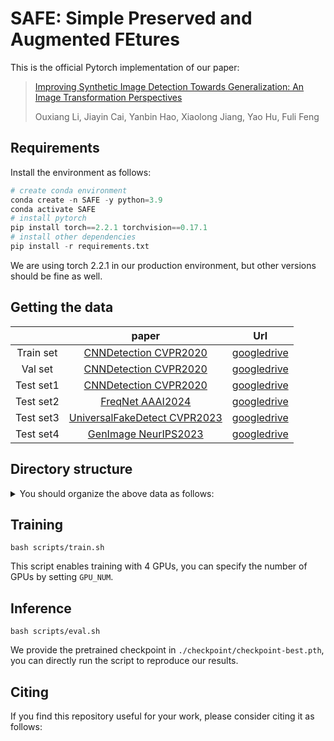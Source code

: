 # SAFE:  Simple Preserved and Augmented FEtures

This is the official Pytorch implementation of our paper:

> [Improving Synthetic Image Detection Towards Generalization: An Image Transformation Perspectives]()
>
> Ouxiang Li, Jiayin Cai, Yanbin Hao, Xiaolong Jiang, Yao Hu, Fuli Feng

## Requirements

Install the environment as follows:

```python
# create conda environment
conda create -n SAFE -y python=3.9
conda activate SAFE
# install pytorch 
pip install torch==2.2.1 torchvision==0.17.1
# install other dependencies
pip install -r requirements.txt
```

We are using torch 2.2.1 in our production environment, but other versions should be fine as well.

## Getting the data

|             |                            paper                             |                             Url                              |
| :---------: | :----------------------------------------------------------: | :----------------------------------------------------------: |
|  Train set  | [CNNDetection CVPR2020](https://github.com/PeterWang512/CNNDetection)            | [googledrive](https://drive.google.com/file/d/1iVNBV0glknyTYGA9bCxT_d0CVTOgGcKh/view) |
|  Val   set  | [CNNDetection CVPR2020](https://github.com/PeterWang512/CNNDetection)            | [googledrive](https://drive.google.com/file/d/1FU7xF8Wl_F8b0tgL0529qg2nZ_RpdVNL/view) |
|  Test set1  | [CNNDetection CVPR2020](https://github.com/PeterWang512/CNNDetection)            | [googledrive](https://drive.google.com/file/d/1z_fD3UKgWQyOTZIBbYSaQ-hz4AzUrLC1/view) |
|  Test set2  | [FreqNet AAAI2024](https://github.com/chuangchuangtan/FreqNet-DeepfakeDetection) | [googledrive](https://drive.google.com/drive/folders/11E0Knf9J1qlv2UuTnJSOFUjIIi90czSj?usp=sharing) |
|  Test set3  | [UniversalFakeDetect CVPR2023](https://github.com/Yuheng-Li/UniversalFakeDetect) | [googledrive](https://drive.google.com/drive/folders/1nkCXClC7kFM01_fqmLrVNtnOYEFPtWO-?usp=sharing) |
|  Test set4  | [GenImage NeurIPS2023](https://github.com/GenImage-Dataset/GenImage)             | [googledrive](https://drive.google.com/drive/folders/1jGt10bwTbhEZuGXLyvrCuxOI0cBqQ1FS) |

## Directory structure

<details>
<summary> You should organize the above data as follows: </summary>

```
data/datasets
|-- train_ForenSynths
|   |-- train
|   |   |-- car
|   |   |-- cat
|   |   |-- chair
|   |   |-- horse
|   |-- val
|   |   |-- car
|   |   |-- cat
|   |   |-- chair
|   |   |-- horse
|-- test1_ForenSynths/test
|   |-- biggan
|   |-- cyclegan
|   |-- deepfake
|   |-- gaugan
|   |-- progan
|   |-- stargan
|   |-- stylegan
|   |-- stylegan2
|-- test2_Self-Synthesis/test
|   |-- AttGAN
|   |-- BEGAN
|   |-- CramerGAN
|   |-- InfoMaxGAN
|   |-- MMDGAN
|   |-- RelGAN
|   |-- S3GAN
|   |-- SNGAN
|   |-- STGAN
|-- test3_Ojha/test
|   |-- dalle
|   |-- glide_100_10
|   |-- glide_100_27
|   |-- glide_50_27
|   |-- guided          # Also known as ADM.
|   |-- ldm_100
|   |-- ldm_200
|   |-- ldm_200_cfg
|-- test4_GenImage/test
|   |-- ADM
|   |-- BigGAN
|   |-- Glide
|   |-- Midjourney
|   |-- stable_diffusion_v_1_4
|   |-- stable_diffusion_v_1_5
|   |-- VQDM
|   |-- wukong
```
</details>

## Training

```
bash scripts/train.sh
```

This script enables training with 4 GPUs, you can specify the number of GPUs by setting `GPU_NUM`.

## Inference

```
bash scripts/eval.sh
```

We provide the pretrained checkpoint in `./checkpoint/checkpoint-best.pth`, you can directly run the script to reproduce our results. 

## Citing
If you find this repository useful for your work, please consider citing it as follows:
```

```